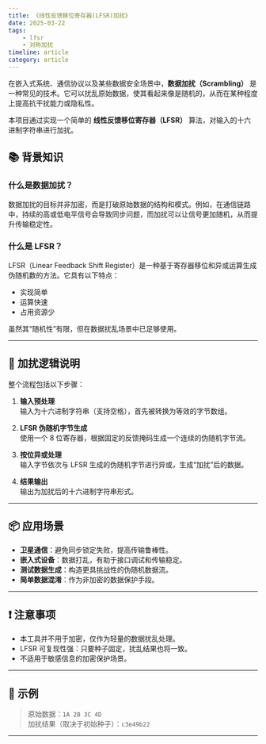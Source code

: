 ```yaml
---
title: 《线性反馈移位寄存器(LFSR)加扰》
date: 2025-03-22
tags:
    - lfsr
    - 对称加扰
timeline: article
category: article
---
```

在嵌入式系统、通信协议以及某些数据安全场景中，**数据加扰（Scrambling）** 是一种常见的技术。它可以扰乱原始数据，使其看起来像是随机的，从而在某种程度上提高抗干扰能力或隐私性。

本项目通过实现一个简单的 **线性反馈移位寄存器（LFSR）** 算法，对输入的十六进制字符串进行加扰。
<!--more-->

## 📚 背景知识

### 什么是数据加扰？

数据加扰的目标并非加密，而是打破原始数据的结构和模式。例如，在通信链路中，持续的高或低电平信号会导致同步问题，而加扰可以让信号更加随机，从而提升传输稳定性。

### 什么是 LFSR？

LFSR（Linear Feedback Shift Register）是一种基于寄存器移位和异或运算生成伪随机数的方法。它具有以下特点：

- 实现简单
- 运算快速
- 占用资源少

虽然其“随机性”有限，但在数据扰乱场景中已足够使用。

---

## 🔁 加扰逻辑说明

整个流程包括以下步骤：

1. **输入预处理**  
   输入为十六进制字符串（支持空格），首先被转换为等效的字节数组。

2. **LFSR 伪随机字节生成**  
   使用一个 8 位寄存器，根据固定的反馈掩码生成一个连续的伪随机字节流。

3. **按位异或处理**  
   输入字节依次与 LFSR 生成的伪随机字节进行异或，生成“加扰”后的数据。

4. **结果输出**  
   输出为加扰后的十六进制字符串形式。

---

## 📦 应用场景

- **卫星通信**：避免同步锁定失败，提高传输鲁棒性。
- **嵌入式设备**：数据打乱，有助于接口调试和传输稳定。
- **测试数据生成**：构造更具挑战性的伪随机数据流。
- **简单数据混淆**：作为非加密的数据保护手段。

---

## ❗ 注意事项

- 本工具并不用于加密，仅作为轻量的数据扰乱处理。
- LFSR 可复现性强：只要种子固定，扰乱结果也将一致。
- 不适用于敏感信息的加密保护场景。

---

## 🧩 示例

> 原始数据：`1A 2B 3C 4D`  
> 加扰结果（取决于初始种子）：`c3e49b22`

---
